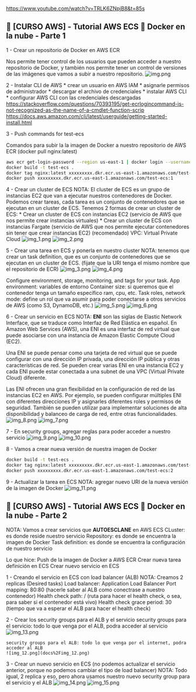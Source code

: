https://www.youtube.com/watch?v=TRLK6ZNpjB8&t=85s

## 🚀 [CURSO AWS] - Tutorial AWS ECS 🐳 Docker en la nube - Parte 1

1 - Crear un repositorio de Docker en AWS ECR

Nos permite tener control de los usuarios que pueden acceder a nuestro repositorio de Docker, y también nos permite
tener un control de versiones de las imágenes que vamos a subir a nuestro repositorio.
![img.png](docs%2Fimg.png)


2 - Instalar CLI de AWS
    * crear un usuario en AWS IAM
    * asignarle permisos de administrador
    * descargar el archivo de credenciales
    * instalar AWS CLI
    * configurar AWS CLI con las credenciales descargadas
https://stackoverflow.com/questions/70393195/get-ecrlogincommand-is-not-recognized-as-the-name-of-a-cmdlet-function-scrip
https://docs.aws.amazon.com/cli/latest/userguide/getting-started-install.html


3 - Push commands for test-ecs

Comandos para subir la la imagen de Docker a nuestro repositorio de AWS ECR
(docker pull nginx:latest)

```bash
aws ecr get-login-password --region us-east-1 | docker login --username AWS --password-stdin xxxxxxxxx.dkr.ecr.us-east-1.amazonaws.com
docker build -t test-ecs .
docker tag nginx:latest xxxxxxxxx.dkr.ecr.us-east-1.amazonaws.com/test-ecs:1
docker push xxxxxxxxx.dkr.ecr.us-east-1.amazonaws.com/test-ecs:1
```

4 - Crear un cluster de ECS
NOTA:
El cluster de ECS es un grupo de instancias EC2 que van a ejecutar nuestros contenedores de Docker.
Podemos crear tareas, cada tarea es un conjunto de contenedores que se ejecutan en un cluster de ECS.
Tenemos 2 formas de crear un cluster de ECS:
    * Crear un cluster de ECS con instancias EC2 (servicio de AWS que nos permite crear instancias virtuales)
    * Crear un cluster de ECS con instancias Fargate (servicio de AWS que nos permite ejecutar contenedores 
        sin tener que crear instancias EC2) (recomendado)
VPC: Virtual Private Cloud
![img_1.png](docs%2Fimg_1.png)
![img_2.png](docs%2Fimg_2.png)

5 - Crear una tarea en ECS y ponerla en nuestro cluster
NOTA: tenemos que crear un task definition, que es un conjunto de contenedores que se ejecutan en un cluster de ECS. 
(fijate que la URI tenga el mismo nombre que el repositorio de ECR)
![img_3.png](docs%2Fimg_3.png)
![img_4.png](docs%2Fimg_4.png)

Configure environment, storage, monitoring, and tags for your task.
App environment: variables de entorno
Container size: si queremos que el contenedor tenga un tamaño específico ram, cpu, etc.
Task roles, network mode: define un rol que va asumir para poder conectarse a otros servicios de AWS (como S3, DynamoDB, etc.)
![img_5.png](docs%2Fimg_5.png)
![img_6.png](docs%2Fimg_6.png)

6 - Crear un servicio en ECS
NOTA:
**ENI** son las siglas de Elastic Network Interface, que se traduce como Interfaz de Red Elástica en español. 
En Amazon Web Services (AWS), una ENI es una interfaz de red virtual que puede asociarse con una instancia de 
Amazon Elastic Compute Cloud (EC2).

Una ENI se puede pensar como una tarjeta de red virtual que se puede configurar con una dirección IP privada, 
una dirección IP pública y otras características de red. Se pueden crear varias ENI en una instancia EC2 y cada ENI 
puede estar conectada a una subnet de una VPC (Virtual Private Cloud) diferente.

Las ENI ofrecen una gran flexibilidad en la configuración de red de las instancias EC2 en AWS. Por ejemplo, se pueden 
configurar múltiples ENI con diferentes direcciones IP y asignarles diferentes roles y permisos de seguridad. También 
se pueden utilizar para implementar soluciones de alta disponibilidad y balanceo de carga de red, entre 
otras funcionalidades.
![img_8.png](docs%2Fimg_8.png)
![img_7.png](docs%2Fimg_7.png)


7 - En security groups, agregar reglas para poder acceder a nuestro servicio
![img_9.png](docs%2Fimg_9.png)
![img_10.png](docs%2Fimg_10.png)


8 - Vamos a crear nueva versión de nuestra imagen de Docker
```bash
docker build -t test-ecs .
docker tag nginx:latest xxxxxxxxx.dkr.ecr.us-east-1.amazonaws.com/test-ecs:2
docker push xxxxxxxxx.dkr.ecr.us-east-1.amazonaws.com/test-ecs:2
```

9 - Actualizar la tarea en ECS
NOTA: agregar nuevo URI de la nueva versión de la imagen de Docker
![img_11.png](docs%2Fimg_11.png)

## 🚀 [CURSO AWS] - Tutorial AWS ECS 🐳 Docker en la nube - Parte 2
NOTA:
Vamos a crear servicios que **AUTOESCLANE** en AWS ECS
CLuster: es donde reside nuestro servicio
Repository: es donde se encuentra la imagen de Docker
Task definition: es donde se encuentra la configuración de nuestro servicio

Lo que hice:
Push de la imagen de Docker a AWS ECR
Crear nueva tarea definición en ECS
Crear nuevo servicio en ECS

1 - Creando el servicio en ECS con load balancer (ALB)
NOTA:
Creamos 2 replicas (Desired tasks)
Load balancer: Application Load Balancer
    Port mapping: 80:80 (hacerle saber al ALB como conectrase a nuestro contenedor)
Health check path: / (ruta para hacer el health check, o sea, para saber si el contenedor está vivo)
Health check grace period: 30 (tiempo que va a esperar el ALB para hacer el health check)

2 - Crear los security groups para el ALB y el servicio
    security groups para el servicio: todo lo que venga por el ALB, podra acceder al servicio
    ![img_13.png](docs%2Fimg_13.png)

    security groups para el ALB: todo lo que venga por el internet, podra acceder al ALB
    ![img_12.png](docs%2Fimg_12.png)

3 - Crear un nuevo servicio en ECS (no podemos actualizar el servicio anterior, porque no podemos cambiar 
el tipo de load balancer)
NOTA:
Todo igual, 2 replica y eso, pero ahora usamos nuestro nuevo security group para el servicio y el ALB
![img_14.png](docs%2Fimg_14.png)
![img_15.png](docs%2Fimg_15.png)
